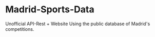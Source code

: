 # Madrid-Sports-Data
 Unofficial API-Rest + Website Using the public database of Madrid's competitions.
